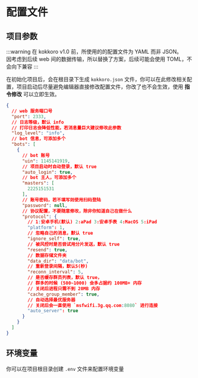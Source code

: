# 配置文件

## 项目参数

:::warning
在 kokkoro v1.0 前，所使用的的配置文件为 YAML 而非 JSON。  
因考虑到后续 web 间的数据传输，所以替换了方案，后续可能会使用 TOML，不会向下兼容
:::

在初始化项目后，会在根目录下生成 `kokkoro.json` 文件，你可以在此修改相关配置，项目启动后尽量避免编辑器直接修改配置文件，你改了也不会生效，使用 **指令修改** 可以立即生效。

```json
{
  // web 服务端口号
  "port": 2333,
  // 日志等级，默认 info
  // 打印日志会降低性能，若消息量巨大建议修改此参数
  "log_level": "info",
  // bot 信息，可添加多个
  "bots": [
    {
      // bot 账号
      "uin": 1145141919,
      // 项目启动时自动登录，默认 true
      "auto_login": true,
      // bot 主人，可添加多个
      "masters": [
        2225151531
      ],
      // 账号密码，若不填写则使用扫码登陆
      "password": null,
      // 协议配置，不要随意修改，除非你知道自己在做什么
      "protocol": {
        // 1:安卓手机(默认) 2:aPad 3:安卓手表 4:MacOS 5:iPad
        "platform": 1,
        // 忽略自己的消息，默认 true
        "ignore_self": true,
        // 被风控时是否尝试用分片发送，默认 true
        "resend": true,
        // 数据存储文件夹
        "data_dir": "data/bot",
        // 重新登录间隔，默认5(秒)
        "reconn_interval": 5,
        // 是否缓存群员列表，默认 true，
        // 群多的时候 (500~1000) 会多占据约 100MB+ 内存
        // 关闭后进程只需不到 20MB 内存
        "cache_group_member": true,
        // 自动选择最优服务器
        // 关闭后会一直使用 `msfwifi.3g.qq.com:8080` 进行连接
        "auto_server": true
      }
    }
  ]
}
```

## 环境变量

你可以在项目根目录创建 `.env` 文件来配置环境变量
